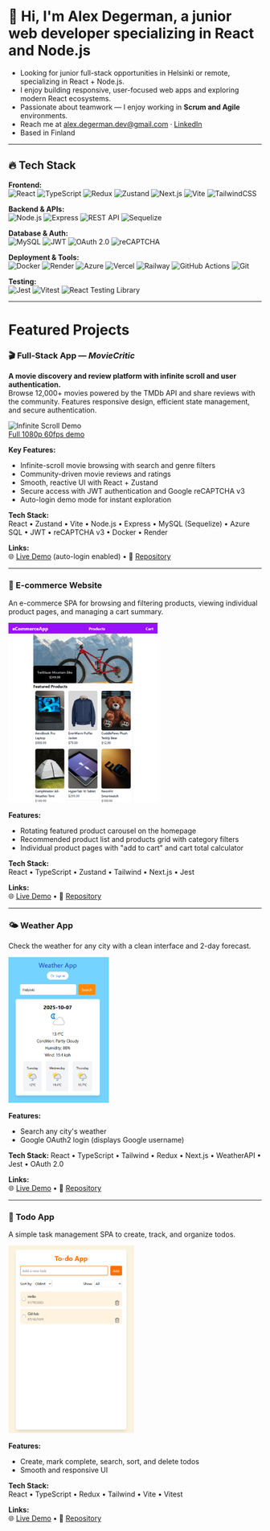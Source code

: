 # 👋 Hi, I'm Alex Degerman, a junior web developer specializing in React and Node.js

- Looking for junior full-stack opportunities in Helsinki or remote, specializing in React + Node.js.
- I enjoy building responsive, user-focused web apps and exploring modern React ecosystems.
- Passionate about teamwork — I enjoy working in **Scrum and Agile** environments.  
- Reach me at [alex.degerman.dev@gmail.com](mailto:alex.degerman.dev@gmail.com) · [LinkedIn](https://www.linkedin.com/in/alex-degerman-402907245/?locale=en_US)  
- Based in Finland  

---

## 🔥 Tech Stack

**Frontend:**  
![React](https://img.shields.io/badge/React-20232A?style=flat&logo=react&logoColor=61DAFB) ![TypeScript](https://img.shields.io/badge/TypeScript-3178C6?style=flat&logo=typescript&logoColor=white) ![Redux](https://img.shields.io/badge/Redux-764ABC?style=flat&logo=redux&logoColor=white) ![Zustand](https://img.shields.io/badge/Zustand-5E4B8B?style=flat&logo=react&logoColor=white) ![Next.js](https://img.shields.io/badge/Next.js-000000?style=flat&logo=nextdotjs&logoColor=white) ![Vite](https://img.shields.io/badge/Vite-646CFF?style=flat&logo=vite&logoColor=white) ![TailwindCSS](https://img.shields.io/badge/TailwindCSS-38B2AC?style=flat&logo=tailwind-css&logoColor=white)

**Backend & APIs:**  
![Node.js](https://img.shields.io/badge/Node.js-43853D?style=flat&logo=node.js&logoColor=white) ![Express](https://img.shields.io/badge/Express-404D59?style=flat) ![REST API](https://img.shields.io/badge/REST_API-02569B?style=flat&logo=postman&logoColor=white) ![Sequelize](https://img.shields.io/badge/Sequelize-52B0E7?style=flat&logo=sequelize&logoColor=white)

**Database & Auth:**  
![MySQL](https://img.shields.io/badge/MySQL-005C84?style=flat&logo=mysql&logoColor=white) ![JWT](https://img.shields.io/badge/JWT-black?style=flat&logo=JSON%20web%20tokens) ![OAuth 2.0](https://img.shields.io/badge/OAuth_2.0-3D9970?style=flat&logo=auth0&logoColor=white) ![reCAPTCHA](https://img.shields.io/badge/reCAPTCHA-4285F4?style=flat&logo=google&logoColor=white)

**Deployment & Tools:**  
![Docker](https://img.shields.io/badge/Docker-2496ED?style=flat&logo=docker&logoColor=white) ![Render](https://img.shields.io/badge/Render-000000?style=flat&logo=render&logoColor=white) ![Azure](https://img.shields.io/badge/Azure-0078D4?style=flat&logo=microsoftazure&logoColor=white) ![Vercel](https://img.shields.io/badge/Vercel-000000?style=flat&logo=vercel&logoColor=white) ![Railway](https://img.shields.io/badge/Railway-0B0D0E?style=flat&logo=railway&logoColor=white) ![GitHub Actions](https://img.shields.io/badge/GitHub%20Actions-2088FF?style=flat&logo=githubactions&logoColor=white) ![Git](https://img.shields.io/badge/Git-F05032?style=flat&logo=git&logoColor=white)

**Testing:**  
![Jest](https://img.shields.io/badge/Jest-323330?logo=Jest&logoColor=white&style=flat) ![Vitest](https://img.shields.io/badge/Vitest-6E9F18?logo=vitest&logoColor=white&style=flat) ![React Testing Library](https://img.shields.io/badge/Testing%20Library-fff?logo=testing-library&style=flat)

---

#  Featured Projects

### 🎬 Full-Stack App — *MovieCritic*

**A movie discovery and review platform with infinite scroll and user authentication.**  
Browse 12,000+ movies powered by the TMDb API and share reviews with the community. Features responsive design, efficient state management, and secure authentication.

![Infinite Scroll Demo](./assets/infinitescroll.gif)  
[Full 1080p 60fps demo](https://youtu.be/67wY0n5HYX0)


**Key Features:**
- Infinite-scroll movie browsing with search and genre filters
- Community-driven movie reviews and ratings
- Smooth, reactive UI with React + Zustand
- Secure access with JWT authentication and Google reCAPTCHA v3
- Auto-login demo mode for instant exploration

**Tech Stack:**  
React • Zustand • Vite • Node.js • Express • MySQL (Sequelize) • Azure SQL • JWT • reCAPTCHA v3 • Docker • Render

**Links:**  
🌐 [Live Demo](https://moviecriticfi.onrender.com) (auto-login enabled) • 📂 [Repository](https://github.com/AlexDegerman/MovieCritic)

---

### 🛒 E-commerce Website
An e-commerce SPA for browsing and filtering products, viewing individual product pages, and managing a cart summary.

<img src="./assets/ecommerceapp-homepage.png" alt="EcommerceApp Homepage" width="300">

**Features:**
- Rotating featured product carousel on the homepage
- Recommended product list and products grid with category filters
- Individual product pages with "add to cart" and cart total calculator

**Tech Stack:**  
React • TypeScript • Zustand • Tailwind • Next.js • Jest

**Links:**  
🌐 [Live Demo](https://e-commerce-app-next-red.vercel.app) • 📂 [Repository](https://github.com/AlexDegerman/e-commerce-app-next)

---

### 🌤️ Weather App
Check the weather for any city with a clean interface and 2-day forecast.

<img src="./assets/weatherapp-homepage.png" alt="Weather App Homepage" width="200">

**Features:**
- Search any city's weather
- Google OAuth2 login (displays Google username)

**Tech Stack:** 
React • TypeScript • Tailwind • Redux • Next.js • WeatherAPI • Jest • OAuth 2.0

**Links:**  
🌐 [Live Demo](https://weather-app-next-rosy.vercel.app) • 📂 [Repository](https://github.com/AlexDegerman/weather-app-next)

---

### 📝 Todo App
A simple task management SPA to create, track, and organize todos.

<img src="./assets/todoapp-homepage.png" alt="Todo App Homepage" width="250">

**Features:**
- Create, mark complete, search, sort, and delete todos
- Smooth and responsive UI

**Tech Stack:**  
React • TypeScript • Redux • Tailwind • Vite • Vitest

**Links:**  
🌐 [Live Demo](https://alexdegerman.github.io/to-do-app-ts) • 📂 [Repository](https://github.com/AlexDegerman/to-do-app-ts)